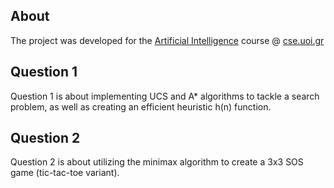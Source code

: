 ## About
The project was developed for the [Artificial Intelligence](https://www.cse.uoi.gr/course/artificial-intelligence/?lang=en) course @ [cse.uoi.gr](https://www.cs.uoi.gr/)

## Question 1
Question 1 is about implementing UCS and A* algorithms to tackle a search problem, as well as creating an efficient heuristic h(n) function.

## Question 2
Question 2 is about utilizing the minimax algorithm to create a 3x3 SOS game (tic-tac-toe variant).
